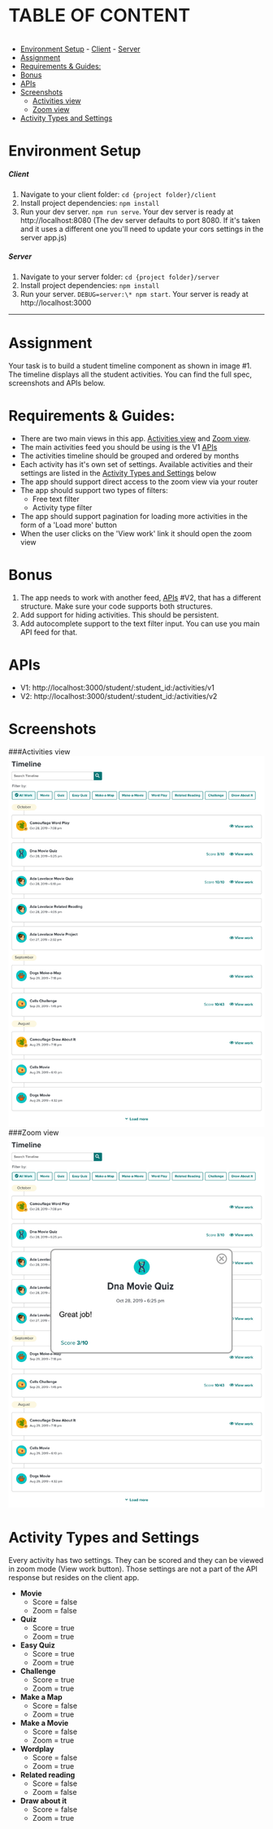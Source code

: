 <p style="font-weight:600; font-size:36px">TABLE OF CONTENT</P>

<!-- @import "[TOC]" {cmd="toc" depthFrom=1 depthTo=6 orderedList=false} -->

<!-- code_chunk_output -->

- [Environment Setup](#environment-setup) - [Client](#client) - [Server](#server)
- [Assignment](#assignment)
- [Requirements & Guides:](#requirements-guides)
- [Bonus](#bonus)
- [APIs](#apis)
- [Screenshots](#screenshots)
  - [Activities view](#activities-view)
  - [Zoom view](#zoom-view)
- [Activity Types and Settings](#activity-types-and-settings)

<!-- /code_chunk_output -->

# Environment Setup

##### Client

1. Navigate to your client folder: `cd {project folder}/client`
2. Install project dependencies: `npm install`
3. Run your dev server. `npm run serve`. Your dev server is ready at http://localhost:8080
   (The dev server defaults to port 8080. If it's taken and it uses a different one you'll need to update your cors settings in the server app.js)

##### Server

1. Navigate to your server folder: `cd {project folder}/server`
2. Install project dependencies: `npm install`
3. Run your server. `DEBUG=server:\* npm start`. Your server is ready at http://localhost:3000

---

# Assignment

Your task is to build a student timeline component as shown in image #1. The timeline displays all the student activities.
You can find the full spec, screenshots and APIs below.

# Requirements & Guides:

- There are two main views in this app. [Activities view](#activities-view) and [Zoom view](#zoom-view).
- The main activities feed you should be using is the V1 [APIs](#apis)
- The activities timeline should be grouped and ordered by months
- Each activity has it's own set of settings. Available activities and their settings are listed in the [Activity Types and Settings](#activity-types-and-settings) below
- The app should support direct access to the zoom view via your router
- The app should support two types of filters:
  - Free text filter
  - Activity type filter
- The app should support pagination for loading more activities in the form of a 'Load more' button
- When the user clicks on the 'View work' link it should open the zoom view

# Bonus

1. The app needs to work with another feed, [APIs](#apis) #V2, that has a different structure. Make sure your code supports both structures.
2. Add support for hiding activities. This should be persistent.
3. Add autocomplete support to the text filter input. You can use you main API feed for that.

# APIs

- V1: http://localhost:3000/student/:student_id:/activities/v1
- V2: http://localhost:3000/student/:student_id:/activities/v2

# Screenshots

###Activities view
![Timeline](assets/timeline.jpg)
###Zoom view
![Zoom](assets/zoom.jpg)

# Activity Types and Settings

Every activity has two settings. They can be scored and they can be viewed in zoom mode (View work button). Those settings are not a part of the API response but resides on the client app.

- **Movie**
  - Score = false
  - Zoom = false
- **Quiz**
  - Score = true
  - Zoom = true
- **Easy Quiz**
  - Score = true
  - Zoom = true
- **Challenge**
  - Score = true
  - Zoom = true
- **Make a Map**
  - Score = false
  - Zoom = true
- **Make a Movie**
  - Score = false
  - Zoom = true
- **Wordplay**
  - Score = false
  - Zoom = true
- **Related reading**
  - Score = false
  - Zoom = false
- **Draw about it**
  - Score = false
  - Zoom = true
